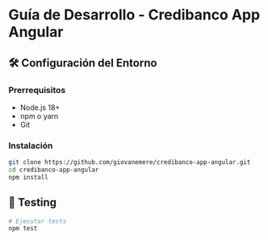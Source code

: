 # Guía de Desarrollo - Credibanco App Angular

## 🛠️ Configuración del Entorno

### Prerrequisitos
- Node.js 18+
- npm o yarn
- Git

### Instalación
```bash
git clone https://github.com/giovanemere/credibanco-app-angular.git
cd credibanco-app-angular
npm install
```

## 🧪 Testing

```bash
# Ejecutar tests
npm test
```

